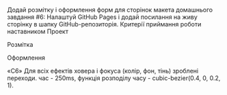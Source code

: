 <!-- Cтвори репозиторій goit-markup-hw-06. -->
<!-- Склонуй створений репозиторій і скопіюй в нього файли попередньої роботи. -->
Додай розмітку і оформлення форм для сторінок макета домашнього завдання #6:
Налаштуй GitHub Pages і додай посилання на живу сторінку в шапку GitHub-репозиторія.
Критерії приймання роботи наставником
Проект
<!-- «A1» Всі стилі написані в одному файлі styles.css, який знаходиться в папці css. -->

<!-- «A2» Вихідний код відформатований за допомогою Prettier. -->

<!-- «A3» Всі зображення та текстовий контент взяті з макета. -->

<!-- «A4» На всіх HTML-сторінках підключений нормалізатор стилів modern-normalize. -->

<!-- «A5» Код написаний з дотриманням настанови. -->

Розмітка
<!-- «B1» Виконана HTML-розмітка всіх елементів макета. -->

<!-- «B2» Теги використані відповідно до їх семантичного змісту. -->

<!-- «B3» Виконана розмітка форми підписки на розсилання і всіх її елементів у футері. -->

<!-- «B4» Виконана розмітка форми заявки та всіх її елементів в модальному вікні. -->

<!-- «B5» У всіх інпутів у формах заданий атрибут name. -->

<!-- «B6» Значення атрибута name описові, що точно характеризує, для чого це поле форми. -->

<!-- «B7» У всіх інпутів є пов'язаний елемент <label>. -->

<!-- «B8» Інпутам заданий атрибут placeholder, якщо для нього в макеті є текст-підказка. -->

<!-- «B9» Кнопкам «відправлення» форм заданий атрибут type="submit". -->

<!-- «B10» Всі нові іконки з форм додані в SVG-спрайт icons.svg. -->

Оформлення
<!-- «C1» Виконано оформлення елементів форми підписки на розсилання у футері. -->

<!-- «C2» Виконано оформлення елементів форми заявки у модальному вікні. -->

<!-- «C3» При отриманні інпутом фокусу, його рамка та іконка змінюють колір (як показано на макеті). -->

<!-- «C4» Оригінальний чекбокс про прийняття ліцензійної угоди у формі заявки прихований. -->

<!-- «C5» Оформлення «чекбокса» про прийняття ліцензійної угоди зроблено вручну, за допомогою векторного зображення галочки з SVG-спрайту. -->

«C6» Для всіх ефектів ховера і фокуса (колір, фон, тінь) зроблені переходи. час - 250ms, функція розподілу часу - cubic-bezier(0.4, 0, 0.2, 1).